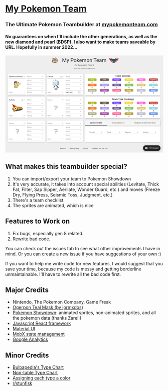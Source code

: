 # [My Pokemon Team](https://mypokemonteam.com)
### The Ultimate Pokemon Teambuilder at [mypokemonteam.com](https://mypokemonteam.com)
#### No guarantees on when I'll include the other generations, as well as the new diamond and pearl (BDSP). I also want to make teams saveable by URL. Hopefully in summer 2022...

![My Pokemon Team Screenshot](src/mypokemonteam-screenshot.PNG)

## What makes this teambuilder special?
1. You can import/export your team to Pokemon Showdown
2. It's very accurate, it takes into account special abilities (Levitate, Thick Fat, Filter, Sap Sipper, Aerilate, Wonder Guard, etc.) and moves (Freeze Dry, Flying Press, Seismic Toss, Judgment, etc.)
3. There's a team checklist.
4. The sprites are animated, which is nice

## Features to Work on
1. Fix bugs, especially gen 8 related.
2. Rewrite bad code.

You can check out the issues tab to see what other improvements I have in mind. Or you can create a new issue if you have suggestions of your own :)

If you want to help me write code for new features, I would suggest that you save your time, because my code is messy and getting borderline unmaintainable. I'll have to rewrite all the bad code first.

## Major Credits
- Nintendo, The Pokemon Company, Game Freak
- [Ogerpon Teal Mask (by jormxdos)](https://www.deviantart.com/jormxdos)
- [Pokemon Showdown](https://pokemonshowdown.com/): animated sprites, non-animated sprites, and all the pokemon data (thanks Zarel!)
- [Javascript React framework](https://reactjs.org/)
- [Material UI](https://material-ui.com/)
- [MobX state management](https://mobx.js.org/)
- [Google Analytics](https://support.google.com/analytics/answer/1008015?hl=en)

## Minor Credits
- [Bulbapedia's Type Chart](https://bulbapedia.bulbagarden.net/wiki/Type)
- [Non-table Type Chart](https://pinterest.ca/pin/307159637067301004/)
- [Assigning each type a color](https://guiguilegui.wordpress.com/2016/05/23/pokemon-type-classifier-using-their-colors')
- [r/stunfisk](https://reddit.com/r/stunfisk)